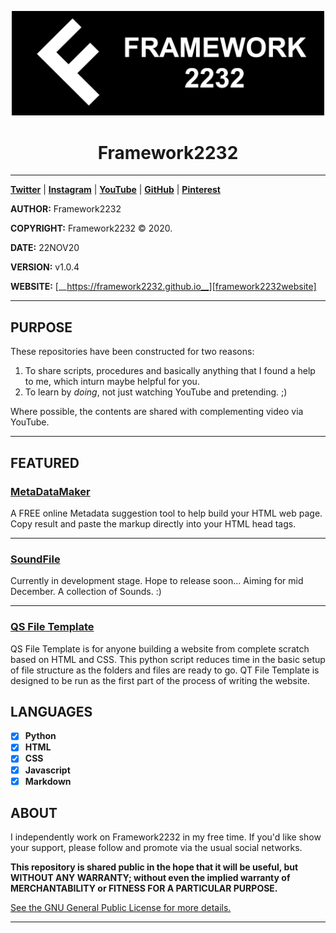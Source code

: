 <p align="center">
    <img src="images/Framework2232_Banner_BlackWhite_45deg.png?raw=true" alt="Framework2232 Logo" title="Framework2232" width="500"/>
</p>
<h1 align=center>Framework2232</h1>

---

[__Twitter__][Twitter]
| [__Instagram__][Instagram]
| [__YouTube__][YouTube]
| [__GitHub__][GitHub]
| [__Pinterest__][Pinterest]


__AUTHOR:__ Framework2232

__COPYRIGHT:__ Framework2232 © 2020.

__DATE:__ 22NOV20

__VERSION:__ v1.0.4

__WEBSITE:__ [__https://framework2232.github.io__][framework2232website]

---

## PURPOSE

These repositories have been constructed for two reasons: 
1. To share scripts, procedures and basically anything that I found a help to me, which inturn maybe helpful for you. 
1. To learn by _doing_, not just watching YouTube and pretending. ;)

Where possible, the contents are shared with complementing video via YouTube.

---

## FEATURED

### [MetaDataMaker][MetaDataMaker]
A FREE online Metadata suggestion tool to help build your HTML web page. Copy result and paste the markup directly into your HTML head tags.

---

### [SoundFile][SoundFile]
Currently in development stage. Hope to release soon... Aiming for mid December. A collection of Sounds. :)

---

### [QS File Template][QSfiletemplate]
QS File Template is for anyone building a website from complete scratch based on HTML and CSS. This python script reduces time in the basic setup of file structure as the folders and files are ready to go. QT File Template is designed to be run as the first part of the process of writing the website. 

## LANGUAGES

- [x] __Python__
- [x] __HTML__
- [x] __CSS__
- [x] __Javascript__
- [x] __Markdown__

## ABOUT

I independently work on Framework2232 in my free time. If you'd like show your support, please follow and promote via the usual social networks.

__This repository is shared public in the hope that it will be useful, but WITHOUT ANY WARRANTY; without even the implied warranty of MERCHANTABILITY or FITNESS FOR A PARTICULAR PURPOSE.__

[See the GNU General Public License for more details.][GNUlicense]

---

[framework2232website]: https://framework2232.github.io "Framework2232"

[MetaDataMaker]: https://framework2232.github.io "MetaDataMaker"
[SoundFile]: https://framework2232.github.io "SoundFile"
[QSfiletemplate]: https://github.com/framework2232/QSfiletemplate "QS File Template"
[GNUlicense]: https://github.com/framework2232/framework2232.github.io/blob/master/LICENSE "GNU License"


[Twitter]: https://github.com/framework2232/Python "Twitter - Framework2232"
[Instagram]: https://github.com/framework2232/HTML "Instagram - Framework2232"
[YouTube]: https://github.com/framework2232/CSS "YouTube - Framework2232"
[GitHub]: https://github.com/framework2232/Markdown "GitHub - Framework2232"
[Pinterest]: https://github.com/framework2232/Markdown "Pinterest - Framework2232"
